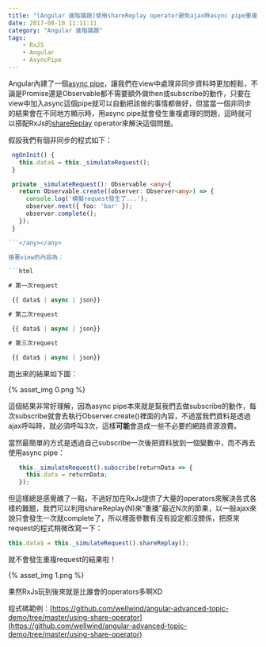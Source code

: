 ```yaml
---
title: "[Angular 進階議題]使用shareReplay operator避免ajax時async pipe重複發request的問題"
date: 2017-08-10 11:11:11
category: "Angular 進階議題"
tags:
    - RxJS
    - Angular
    - AsyncPipe
---
```

Angular內建了一個[async pipe](https://angular.io/api/common/AsyncPipe)，讓我們在view中處理非同步資料時更加輕鬆，不論是Promise還是Observable都不需要額外做then或subscribe的動作，只要在view中加入async這個pipe就可以自動把該做的事情都做好，但當當一個非同步的結果會在不同地方顯示時，用async pipe就會發生重複處理的問題，這時就可以搭配RxJs的[shareReplay](https://github.com/Reactive-Extensions/RxJS/blob/master/doc/api/core/operators/sharereplay.md) operator來解決這個問題。

<!-- more -->

假設我們有個非同步的程式如下：

 ```typescript
  ngOnInit() {
    this.data$ = this._simulateRequest();
  }

  private _simulateRequest(): Observable <any>{
    return Observable.create((observer: Observer<any>) => {
      console.log('模擬request發生了...');
      observer.next({ foo: 'bar' });
      observer.complete();
    });
  }

```</any></any> 

接著view的內容為：

 ```html

# 第一次request

  {{ data$ | async | json}}

# 第二次request

  {{ data$ | async | json}}

# 第三次request

  {{ data$ | async | json}}

``` 

跑出來的結果如下圖：

{% asset_img 0.png %}

這個結果非常好理解，因為async pipe本來就是幫我們去做subscribe的動作，每次subscribe就會去執行Observer.create()裡面的內容，不過當我們資料是透過ajax呼叫時，就必須呼叫3次，這樣**可能**會造成一些不必要的網路資源浪費。

當然最簡單的方式是透過自己subscribe一次後把資料放到一個變數中，而不再去使用async pipe：

 ```typescript
    this._simulateRequest().subscribe(returnData => {
      this.data = returnData;
    });
``` 

但這樣總是感覺醜了一點，不過好加在RxJs提供了大量的operators來解決各式各樣的難題，我們可以利用shareReplay(N)來“重播”最近N次的節果，以一般ajax來說只會發生一次就complete了，所以裡面參數有沒有設定都沒關係，把原來request的程式稍微改寫一下：

 ```typescript
this.data$ = this._simulateRequest().shareReplay();
``` 

就不會發生重複request的結果啦！

{% asset_img 1.png %}

果然RxJs玩到後來就是比誰會的operators多啊XD

程式碼範例：[https://github.com/wellwind/angular-advanced-topic-demo/tree/master/using-share-operator](https://github.com/wellwind/angular-advanced-topic-demo/tree/master/using-share-operator)
